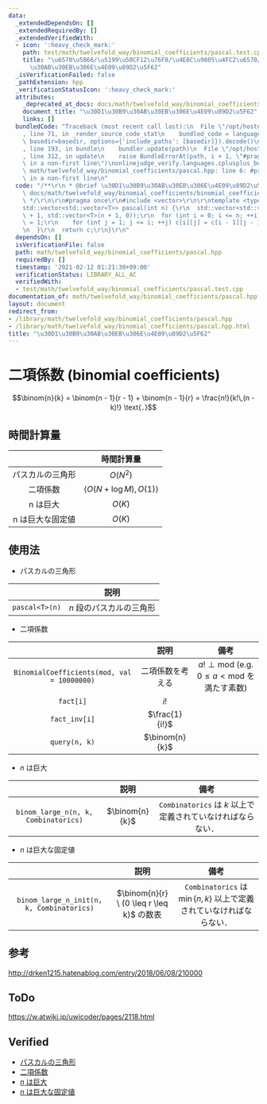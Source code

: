 ```yaml
---
data:
  _extendedDependsOn: []
  _extendedRequiredBy: []
  _extendedVerifiedWith:
  - icon: ':heavy_check_mark:'
    path: test/math/twelvefold_way/binomial_coefficients/pascal.test.cpp
    title: "\u6570\u5B66/\u5199\u50CF12\u76F8/\u4E8C\u9805\u4FC2\u6570/\u30D1\u30B9\
      \u30AB\u30EB\u306E\u4E09\u89D2\u5F62"
  _isVerificationFailed: false
  _pathExtension: hpp
  _verificationStatusIcon: ':heavy_check_mark:'
  attributes:
    _deprecated_at_docs: docs/math/twelvefold_way/binomial_coefficients/binomial_coefficients.md
    document_title: "\u30D1\u30B9\u30AB\u30EB\u306E\u4E09\u89D2\u5F62"
    links: []
  bundledCode: "Traceback (most recent call last):\n  File \"/opt/hostedtoolcache/Python/3.9.1/x64/lib/python3.9/site-packages/onlinejudge_verify/documentation/build.py\"\
    , line 71, in _render_source_code_stat\n    bundled_code = language.bundle(stat.path,\
    \ basedir=basedir, options={'include_paths': [basedir]}).decode()\n  File \"/opt/hostedtoolcache/Python/3.9.1/x64/lib/python3.9/site-packages/onlinejudge_verify/languages/cplusplus.py\"\
    , line 193, in bundle\n    bundler.update(path)\n  File \"/opt/hostedtoolcache/Python/3.9.1/x64/lib/python3.9/site-packages/onlinejudge_verify/languages/cplusplus_bundle.py\"\
    , line 312, in update\n    raise BundleErrorAt(path, i + 1, \"#pragma once found\
    \ in a non-first line\")\nonlinejudge_verify.languages.cplusplus_bundle.BundleErrorAt:\
    \ math/twelvefold_way/binomial_coefficients/pascal.hpp: line 6: #pragma once found\
    \ in a non-first line\n"
  code: "/**\r\n * @brief \u30D1\u30B9\u30AB\u30EB\u306E\u4E09\u89D2\u5F62\r\n * @docs\
    \ docs/math/twelvefold_way/binomial_coefficients/binomial_coefficients.md\r\n\
    \ */\r\n\r\n#pragma once\r\n#include <vector>\r\n\r\ntemplate <typename T>\r\n\
    std::vector<std::vector<T>> pascal(int n) {\r\n  std::vector<std::vector<T>> c(n\
    \ + 1, std::vector<T>(n + 1, 0));\r\n  for (int i = 0; i <= n; ++i) {\r\n    c[i][0]\
    \ = 1;\r\n    for (int j = 1; j <= i; ++j) c[i][j] = c[i - 1][j - 1] + c[i - 1][j];\r\
    \n  }\r\n  return c;\r\n}\r\n"
  dependsOn: []
  isVerificationFile: false
  path: math/twelvefold_way/binomial_coefficients/pascal.hpp
  requiredBy: []
  timestamp: '2021-02-12 01:21:30+09:00'
  verificationStatus: LIBRARY_ALL_AC
  verifiedWith:
  - test/math/twelvefold_way/binomial_coefficients/pascal.test.cpp
documentation_of: math/twelvefold_way/binomial_coefficients/pascal.hpp
layout: document
redirect_from:
- /library/math/twelvefold_way/binomial_coefficients/pascal.hpp
- /library/math/twelvefold_way/binomial_coefficients/pascal.hpp.html
title: "\u30D1\u30B9\u30AB\u30EB\u306E\u4E09\u89D2\u5F62"
---
```

# 二項係数 (binomial coefficients)

$$\binom{n}{k} = \binom{n - 1}{r - 1} + \binom{n - 1}{r} = \frac{n!}{k!\,(n - k)!} \text{．}$$


## 時間計算量

||時間計算量|
|:--:|:--:|
|パスカルの三角形|$O(N^2)$|
|二項係数|$\langle O(N + \log{M}), O(1) \rangle$|
|n は巨大|$O(K)$|
|n は巨大な固定値|$O(K)$|


## 使用法

- パスカルの三角形

||説明|
|:--:|:--:|
|`pascal<T>(n)`|$n$ 段のパスカルの三角形|

- 二項係数

||説明|備考|
|:--:|:--:|:--:|
|`BinomialCoefficients(mod, val = 10000000)`|二項係数を考える|$a! \perp \mathrm{mod}$ (e.g. $0 \leq a < \mathrm{mod}$ を満たす素数)|
|`fact[i]`|$i!$|
|`fact_inv[i]`|$\frac{1}{i!}$|
|`query(n, k)`|$\binom{n}{k}$|

- $n$ は巨大

||説明|備考|
|:--:|:--:|:--:|
|`binom_large_n(n, k, Combinatorics)`|$\binom{n}{k}$|`Combinatorics` は $k$ 以上で定義されていなければならない．|

- $n$ は巨大な固定値

||説明|備考|
|:--:|:--:|:--:|
|`binom_large_n_init(n, k, Combinatorics)`|$\binom{n}{r} \ (0 \leq r \leq k)$ の数表|`Combinatorics` は $\min \lbrace n, k \rbrace$ 以上で定義されていなければならない．|


## 参考

http://drken1215.hatenablog.com/entry/2018/06/08/210000


## ToDo

https://w.atwiki.jp/uwicoder/pages/2118.html


## Verified

- [パスカルの三角形](https://atcoder.jp/contests/cpsco2019-s3/submissions/9335288)
- [二項係数](https://yukicoder.me/submissions/414639)
- [$n$ は巨大](https://onlinejudge.u-aizu.ac.jp/solutions/problem/3071/review/4092983/emthrm/C++14)
- [$n$ は巨大な固定値](https://onlinejudge.u-aizu.ac.jp/solutions/problem/3071/review/4093004/emthrm/C++14)
